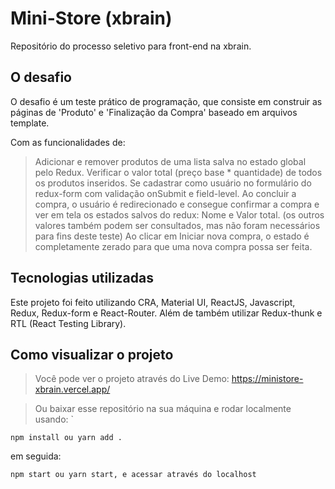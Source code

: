 # Mini-Store (xbrain)
  Repositório do processo seletivo para front-end na xbrain.

## O desafio
  O desafio é um teste prático de programação, que consiste em construir as páginas de 
  'Produto' e 'Finalização da Compra' baseado em arquivos template.

  Com as funcionalidades de:
  > Adicionar e remover produtos de uma lista salva no estado global pelo Redux.
  > Verificar o valor total (preço base * quantidade) de todos os produtos inseridos.
  > Se cadastrar como usuário no formulário do redux-form com validação onSubmit e field-level.
  > Ao concluir a compra, o usuário é redirecionado e consegue confirmar a compra e ver em tela os estados salvos do redux: Nome e Valor total.
  > (os outros valores também podem ser consultados, mas não foram necessários para fins deste teste)
  > Ao clicar em Iniciar nova compra, o estado é completamente zerado para que uma nova compra possa ser feita.

## Tecnologias utilizadas
  Este projeto foi feito utilizando CRA,
  Material UI, ReactJS, Javascript, Redux, Redux-form e React-Router.
  Além de também utilizar Redux-thunk e RTL (React Testing Library).

## Como visualizar o projeto
> Você pode ver o projeto através do Live Demo: https://ministore-xbrain.vercel.app/

> Ou baixar esse repositório na sua máquina e rodar localmente usando: `
```
npm install ou yarn add .
```
em seguida:
```
npm start ou yarn start, e acessar através do localhost
```